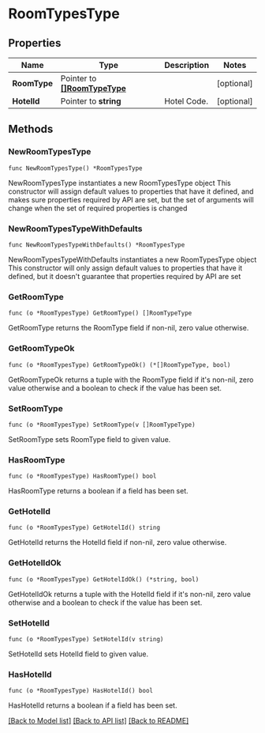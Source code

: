 # RoomTypesType

## Properties

Name | Type | Description | Notes
------------ | ------------- | ------------- | -------------
**RoomType** | Pointer to [**[]RoomTypeType**](RoomTypeType.md) |  | [optional] 
**HotelId** | Pointer to **string** | Hotel Code. | [optional] 

## Methods

### NewRoomTypesType

`func NewRoomTypesType() *RoomTypesType`

NewRoomTypesType instantiates a new RoomTypesType object
This constructor will assign default values to properties that have it defined,
and makes sure properties required by API are set, but the set of arguments
will change when the set of required properties is changed

### NewRoomTypesTypeWithDefaults

`func NewRoomTypesTypeWithDefaults() *RoomTypesType`

NewRoomTypesTypeWithDefaults instantiates a new RoomTypesType object
This constructor will only assign default values to properties that have it defined,
but it doesn't guarantee that properties required by API are set

### GetRoomType

`func (o *RoomTypesType) GetRoomType() []RoomTypeType`

GetRoomType returns the RoomType field if non-nil, zero value otherwise.

### GetRoomTypeOk

`func (o *RoomTypesType) GetRoomTypeOk() (*[]RoomTypeType, bool)`

GetRoomTypeOk returns a tuple with the RoomType field if it's non-nil, zero value otherwise
and a boolean to check if the value has been set.

### SetRoomType

`func (o *RoomTypesType) SetRoomType(v []RoomTypeType)`

SetRoomType sets RoomType field to given value.

### HasRoomType

`func (o *RoomTypesType) HasRoomType() bool`

HasRoomType returns a boolean if a field has been set.

### GetHotelId

`func (o *RoomTypesType) GetHotelId() string`

GetHotelId returns the HotelId field if non-nil, zero value otherwise.

### GetHotelIdOk

`func (o *RoomTypesType) GetHotelIdOk() (*string, bool)`

GetHotelIdOk returns a tuple with the HotelId field if it's non-nil, zero value otherwise
and a boolean to check if the value has been set.

### SetHotelId

`func (o *RoomTypesType) SetHotelId(v string)`

SetHotelId sets HotelId field to given value.

### HasHotelId

`func (o *RoomTypesType) HasHotelId() bool`

HasHotelId returns a boolean if a field has been set.


[[Back to Model list]](../README.md#documentation-for-models) [[Back to API list]](../README.md#documentation-for-api-endpoints) [[Back to README]](../README.md)


